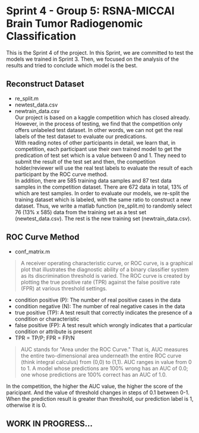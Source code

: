 # Sprint 4 -  Group 5: RSNA-MICCAI Brain Tumor Radiogenomic Classification
This is the Sprint 4 of the project. In this Sprint, we are committed to test the models we trained in Sprint 3. 
Then, we focused on the analysis of the results and tried to conclude which model is the best. 

## Reconstruct Dataset
- re_split.m
- newtest_data.csv
- newtrain_data.csv</br>
Our project is based on a kaggle competition which has closed already. However, in the process of testing, we find that the competition only offers unlabeled 
test dataset. In other words, we can not get the real labels of the test dataset to evaluate our predications.</br>
With reading notes of other participants in detail, we learn that, in competition, each participant use their own trained model to get the predication of test set which is a value between 0 and 1. 
They need to submit the result of the test set and then, the competition holder/reviewer will use the real test labels to evaluate the result of each participant by the ROC curve method.</br>
In addition, there are 585 training data samples and 87 test data samples in the competition dataset. There are 672 data in total, 13% of which are test samples. 
In order to evaluate our models, we re-split the training dataset which is labeled, with the same ratio to construct a new dataset. Thus, we write a matlab function (re_split.m) to randomly select 76 (13% x 585) data from the training set as a test set (newtest_data.csv). The rest is the new training set (newtrain_data.csv).

## ROC Curve Method
- conf_matrix.m
> A receiver operating characteristic curve, or ROC curve, is a graphical plot that illustrates the diagnostic ability of a binary classifier system as its discrimination threshold is varied. The ROC curve is created by plotting the true positive rate (TPR) against the false positive rate (FPR) at various threshold settings.
- condition positive (P): 
The number of real positive cases in the data
- condition negative (N): 
The number of real negative cases in the data
- true positive (TP): 
A test result that correctly indicates the presence of a condition or characteristic
- false positive (FP): 
A test result which wrongly indicates that a particular condition or attribute is present</br>
- TPR = TP/P;  FPR = FP/N
> AUC stands for "Area under the ROC Curve." That is, AUC measures the entire two-dimensional area underneath the entire ROC curve (think integral calculus) from (0,0) to (1,1). AUC ranges in value from 0 to 1. A model whose predictions are 100% wrong has an AUC of 0.0; one whose predictions are 100% correct has an AUC of 1.0.

In the competition, the higher the AUC value, the higher the score of the paricipant. And the value of threshold changes in steps of 0.1 between 0-1. When the prediction result is greater than threshold, our prediction label is 1, otherwise it is 0.

## WORK IN PROGRESS...







